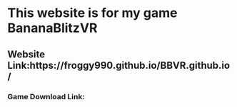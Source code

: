 <h1>This website is for my game BananaBlitzVR</h1>
<h2>Website Link:https://froggy990.github.io/BBVR.github.io/</h2>
<h3>Game Download Link:</h3>
